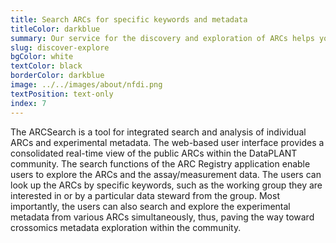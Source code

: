 ```yaml
---
title: Search ARCs for specific keywords and metadata
titleColor: darkblue
summary: Our service for the discovery and exploration of ARCs helps you find data sets.
slug: discover-explore
bgColor: white
textColor: black
borderColor: darkblue
image: ../../images/about/nfdi.png
textPosition: text-only
index: 7
---
```


The ARCSearch is a tool for integrated search and analysis of individual ARCs and experimental metadata. 
The web-based user interface provides a consolidated real-time view of the public ARCs within the DataPLANT community. 
The search functions of the ARC Registry application enable users to explore the ARCs and the assay/measurement data. 
The users can look up the ARCs by specific keywords, such as the working group they are interested in or by a particular data steward from the group. 
Most importantly, the users can also search and explore the experimental metadata from various ARCs simultaneously, thus, paving the way toward crossomics metadata exploration within the community.